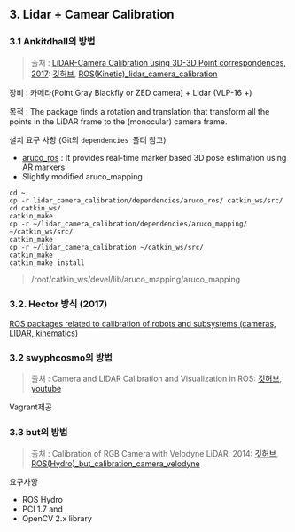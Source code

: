 ## 3. Lidar + Camear Calibration 

### 3.1 Ankitdhall의 방법

> 출처 : [LiDAR-Camera Calibration using 3D-3D Point correspondences, 2017](https://arxiv.org/abs/1705.09785):  [깃허브](https://github.com/ankitdhall/lidar_camera_calibration), [ROS(Kinetic)_lidar_camera_calibration](http://wiki.ros.org/lidar_camera_calibration)

장비 : 카메라(Point Gray Blackfly or ZED camera) + Lidar (VLP-16 +)

목적 : The package finds a rotation and translation that transform all the points in the LiDAR frame to the (monocular) camera frame.

설치 요구 사항 (Git의 `dependencies `폴더 참고)
- [aruco_ros](http://wiki.ros.org/aruco_ros) :  It provides real-time marker based 3D pose estimation using AR markers
- Slightly modified aruco_mapping 


```
cd ~
cp -r lidar_camera_calibration/dependencies/aruco_ros/ catkin_ws/src/
cd catkin_ws/
catkin_make
cp -r ~/lidar_camera_calibration/dependencies/aruco_mapping/ ~/catkin_ws/src/
catkin_make
cp -r ~/lidar_camera_calibration ~/catkin_ws/src/
catkin_make
catkin_make install 
```
> /root/catkin_ws/devel/lib/aruco_mapping/aruco_mapping

### 3.2. Hector 방식 (2017)

[ROS packages related to calibration of robots and subsystems (cameras, LIDAR, kinematics)](https://github.com/tu-darmstadt-ros-pkg/hector_calibration)

### 3.2 swyphcosmo의 방법 

> 출처 : Camera and LIDAR Calibration and Visualization in ROS: [깃허브](https://github.com/swyphcosmo/ros-camera-lidar-calibration), [youtube](https://www.youtube.com/watch?v=Zc4Ev_ggHIA)

Vagrant제공 

### 3.3 but의 방법

> 출처 : Calibration of RGB Camera with Velodyne LiDAR, 2014: [깃허브](https://github.com/robofit/but_velodyne), [ROS(Hydro)_but_calibration_camera_velodyne](http://wiki.ros.org/but_calibration_camera_velodyne)

요구사항
- ROS Hydro
- PCl 1.7 and
- OpenCV 2.x library